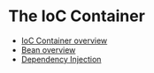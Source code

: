 # The IoC Container

* [IoC Container overview](01.container-overview.md)
* [Bean overview](02.bean-overview.md)
* [Dependency Injection](03.dependency-injection.md)
